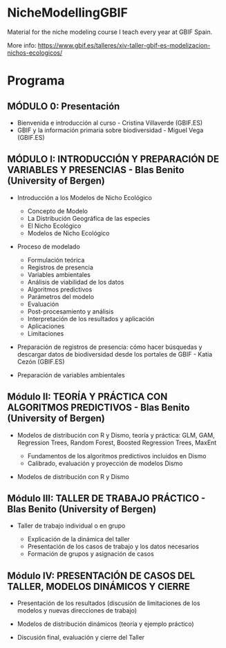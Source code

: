 # NicheModellingGBIF
Material for the niche modeling course I teach every year at GBIF Spain.

More info: https://www.gbif.es/talleres/xiv-taller-gbif-es-modelizacion-nichos-ecologicos/

# Programa

## MÓDULO 0: Presentación

 +  Bienvenida e introducción al curso - Cristina Villaverde (GBIF.ES)
 +  GBIF y la información primaria sobre biodiversidad - Miguel Vega (GBIF.ES)

## MÓDULO I: INTRODUCCIÓN Y PREPARACIÓN DE VARIABLES Y PRESENCIAS - Blas Benito (University of Bergen)

+ Introducción a los Modelos de Nicho Ecológico

    +  Concepto de Modelo
    +  La Distribución Geográfica de las especies
    +  El Nicho Ecológico
    +  Modelos de Nicho Ecológico

+ Proceso de modelado

    +  Formulación teórica
    +  Registros de presencia
    +  Variables ambientales
    +  Análisis de viabilidad de los datos
    +  Algoritmos predictivos
    +  Parámetros del modelo
    +  Evaluación
    +  Post-procesamiento y análisis
    +  Interpretación de los resultados y aplicación
    +  Aplicaciones
    +  Limitaciones

+  Preparación de registros de presencia: cómo hacer búsquedas y descargar datos de biodiversidad desde los portales de GBIF - Katia Cezón (GBIF.ES)

+   Preparación de variables ambientales

## Módulo II: TEORÍA Y PRÁCTICA CON ALGORITMOS PREDICTIVOS - Blas Benito (University of Bergen)

+  Modelos de distribución con R y Dismo, teoría y práctica: GLM, GAM, Regression Trees, Random Forest, Boosted Regression Trees, MaxEnt

    +  Fundamentos de los algoritmos predictivos incluidos en Dismo
    +  Calibrado, evaluación y proyección de modelos Dismo

+  Modelos de distribución con R y Dismo

## Módulo III: TALLER DE TRABAJO PRÁCTICO - Blas Benito (University of Bergen)

+  Taller de trabajo individual o en grupo

    +  Explicación de la dinámica del taller
    +  Presentación de los casos de trabajo y los datos necesarios
    +  Formación de grupos y asignación de casos

## Módulo IV: PRESENTACIÓN DE CASOS DEL TALLER, MODELOS DINÁMICOS Y CIERRE

+ Presentación de los resultados (discusión de limitaciones de los modelos y nuevas direcciones de trabajo)

+ Modelos de distribución dinámicos (teoría y ejemplo práctico)

+ Discusión final, evaluación y cierre del Taller
